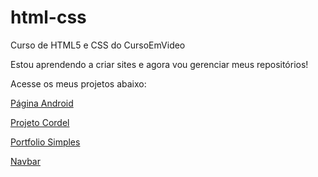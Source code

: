 # html-css
 Curso de HTML5 e CSS do CursoEmVideo

 Estou aprendendo a criar sites e agora vou gerenciar meus repositórios!

Acesse os meus projetos abaixo:
<p><a href="https://gustavogarciac.github.io/html-css/desafios/d010/" target="_blank">Página Android</a></p>
<p><a href="https://gustavogarciac.github.io/html-css/desafios/d013%20-%20projeto%20cordel/" target="_blank">Projeto Cordel</a></p>
<p><a href="https://gustavogarciac.github.io/html-css/projetos_pessoais/p005%20-%20portfolio/" target="_blank">Portfolio Simples</a></p>
<p><a href="https://gustavogarciac.github.io/html-css/projetos_pessoais/p006%20-%20navbar/" target="_blank">Navbar</a></p>